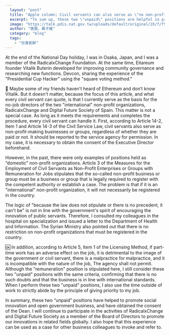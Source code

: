 ```yaml
---
  layout: "post"
  title: "Apple column: Civil servants can also serve as \"no non-profit organization for international non-profit organizations\""
  excerpt: "To sum up, these two \"unpaid\" positions are helpful in promoting social innovation and opening up government business."
  image: "https://talk.pdis.nat.gov.tw/uploads/default/original/2X/f/f50428cabfed29d9ff4add66e64ef83e8e167b41.jpeg"
  author: "唐鳳、黃子維"
  category: "blog"
  tags: 
    - "社會創新"
---
```



 At the end of the National Day holiday, I was in Osaka, Japan, and I was a member of the RadicalxChange Foundation. At the same time, Eitareum founder Vitalik Buterin developed for improving community governance and researching new functions. Devcon, sharing the experience of the "Presidential Cup Hacker" using the "square voting method." 

📜 Maybe some of my friends haven’t heard of Ethereum and don’t know Vitalik. But it doesn't matter, because the focus of this article, and what every civil servant can quote, is that I currently serve as the basis for the no-job directors of the two "international" non-profit organizations, RadicalxChange and Digital Future Society of Spain. This matter is not a special case. As long as it meets the requirements and completes the procedure, every civil servant can handle it. First, according to Article 14-2, Item 1 and Article 14-3 of the Civil Service Law, civil servants also serve as non-profit-making businesses or groups, regardless of whether they are paid or not. It should be reported to the service agency for permission. In my case, it is necessary to obtain the consent of the Executive Director beforehand. 

 However, in the past, there were only examples of positions held as “domestic” non-profit organizations. Article 3 of the Measures for the Employment of Civil Servants as Non-Profit Enterprises or Groups with Remuneration for Jobs stipulates that the so-called non-profit business or group must be a business or group that is legally required to register with the competent authority or establish a case. The problem is that if it is an "international" non-profit organization, it will not necessarily be registered in the country. 

 The logic of "because the law does not stipulate or there is no precedent, it can't be" is not in line with the government's spirit of encouraging the innovation of public servants. Therefore, I consulted my colleagues in the hospital on specialization and issued a letter to the Department of Health and Information. The Syrian Ministry also pointed out that there is no restriction on non-profit organizations that must be registered in the country. 

🆗 In addition, according to Article 5, Item 1 of the Licensing Method, if part-time work has an adverse effect on the job, it is detrimental to the image of the government or civil servant, there is a malpractice for malpractice, and it is incompatible with the nature of the job, The agency shall not permit. Although the "remuneration" position is stipulated here, I still consider these two "unpaid" positions with the same criteria, confirming that there is no such doubts and that the business is in line with international standards. When I perform these two "unpaid" positions, I also use the time outside of work to strictly abide by the principle of giving priority to my job. 

 In summary, these two “unpaid” positions have helped to promote social innovation and open government business, and have obtained the consent of the Dean. I will continue to participate in the activities of RadicalxChange and Digital Future Society as a member of the Board of Directors to promote our innovations in related fields globally. I also hope that this experience can be used as a case for other business colleagues to invoke and refer to. 
